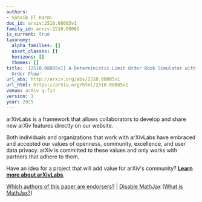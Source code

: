 ```yaml
---
authors:
- Sohaib El Karmi
doc_id: arxiv:2510.08085v1
family_id: arxiv:2510.08085
is_current: true
taxonomy:
  alpha_families: []
  asset_classes: []
  horizons: []
  themes: []
title: '[2510.08085v1] A Deterministic Limit Order Book Simulator with Hawkes-Driven
  Order Flow'
url_abs: http://arxiv.org/abs/2510.08085v1
url_html: https://ar5iv.org/html/2510.08085v1
venue: arXiv q-fin
version: 1
year: 2025
---
```



arXivLabs is a framework that allows collaborators to develop and share new arXiv features directly on our website.

Both individuals and organizations that work with arXivLabs have embraced and accepted our values of openness, community, excellence, and user data privacy. arXiv is committed to these values and only works with partners that adhere to them.

Have an idea for a project that will add value for arXiv's community? [**Learn more about arXivLabs**](https://info.arxiv.org/labs/index.html).

[Which authors of this paper are endorsers?](/auth/show-endorsers/2510.08085) |
[Disable MathJax](javascript:setMathjaxCookie()) ([What is MathJax?](https://info.arxiv.org/help/mathjax.html))